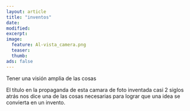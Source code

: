 ```yaml
---
layout: article
title: "inventos"
date: 
modified:
excerpt:
image:
  feature: Al-vista_camera.png
  teaser:
  thumb:
ads: false
---
```


Tener una visión amplia de las cosas

El título en la propaganda de esta camara de foto inventada casi 2 siglos atrás nos dice una de las cosas necesarias para lograr que una idea se convierta en un invento.

